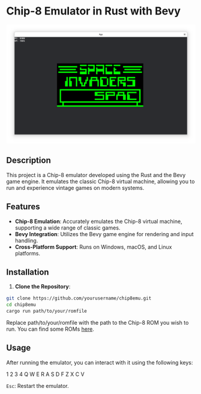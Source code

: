 # Chip-8 Emulator in Rust with Bevy

![Chip-8 Emulator Screenshot](screenshot.png)

## Description

This project is a Chip-8 emulator developed using the Rust and the Bevy game engine. It emulates the classic Chip-8 virtual machine, allowing you to run and experience vintage games on modern systems.

## Features

- **Chip-8 Emulation**: Accurately emulates the Chip-8 virtual machine, supporting a wide range of classic games.
- **Bevy Integration**: Utilizes the Bevy game engine for rendering and input handling.
- **Cross-Platform Support**: Runs on Windows, macOS, and Linux platforms.

## Installation

1. **Clone the Repository**:

```bash
git clone https://github.com/yourusername/chip8emu.git
cd chip8emu
cargo run path/to/your/romfile
```

Replace path/to/your/romfile with the path to the Chip-8 ROM you wish to run. You can find some ROMs [here](https://github.com/kripod/chip8-roms).

## Usage

After running the emulator, you can interact with it using the following keys:

1 2 3 4
Q W E R
A S D F
Z X C V

`Esc`: Restart the emulator.
